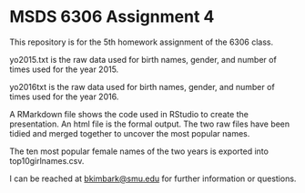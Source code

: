 # MSDS 6306 Assignment 4


This repository is for the 5th homework assignment of the 6306 class.

yo2015.txt is the raw data used for birth names, gender, and number of times used for the year 2015.

yo2016txt is the raw data used for birth names, gender, and number of times used for the year 2016.

A RMarkdown file shows the code used in RStudio to create the presentation. An html file is the formal output.
The two raw files have been tidied and merged together to uncover the most popular names.

The ten most popular female names of the two years is exported into top10girlnames.csv.

I can be reached at bkimbark@smu.edu for further information or questions.